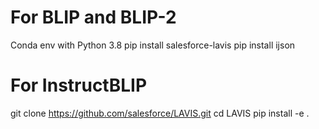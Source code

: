 # For BLIP and BLIP-2
Conda env with Python 3.8
pip install salesforce-lavis
pip install ijson

# For InstructBLIP
git clone https://github.com/salesforce/LAVIS.git
cd LAVIS
pip install -e .

